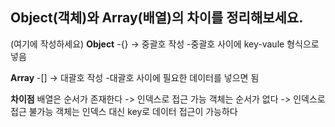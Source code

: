 ## Object(객체)와 Array(배열)의 차이를 정리해보세요.

(여기에 작성하세요)
**Object**
-{} -> 중괄호 작성 -중괄호 사이에 key-vaule 형식으로 넣음

**Array**
-[] -> 대괄호 작성 -대괄호 사이에 필요한 데이터를 넣으면 됨

**차이점**
배열은 순서가 존재한다 -> 인덱스로 접근 가능
객체는 순서가 없다 -> 인덱스로 접근 불가능
객체는 인덱스 대신 key로 데이터 접근이 가능하다
